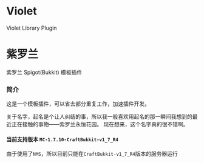 # Violet
Violet Library Plugin
# 紫罗兰
紫罗兰 Spigot(Bukkit) 模板插件

### 简介
这是一个模板插件，可以省去部分重复工作，加速插件开发。

关于名字，起名是个让人纠结的事，所以我一般喜欢用起名的那一瞬间我想到的最近正在接触的事物——紫罗兰永恒花园。
现在想来，这个名字真的很不错啊。

#### 当前支持版本 `MC-1.7.10-CraftBukkit-v1_7_R4`
由于使用了`NMS`，所以目前只能在`CraftBukkit-v1_7_R4`版本的服务器运行
